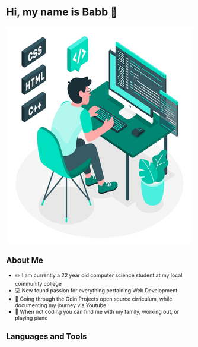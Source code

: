 # Hi, my name is Babb :wave:

<img src="Images/MainImageGithub.jpg" width="588" height="588">




## About Me

* :pencil2: I am currently a 22 year old computer science student at my local community college
* :computer: New found passion for everything pertaining Web Development
* :calendar: Going through the Odin Projects open source cirriculum, while documenting my journey via Youtube
* :running: When not coding you can find me with my family, working out, or playing piano



## Languages and Tools







